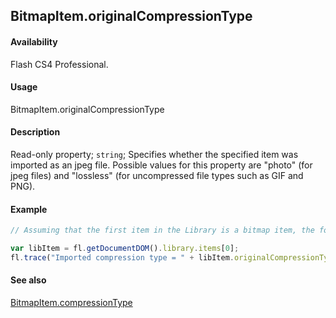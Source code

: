 ## BitmapItem.originalCompressionType

#### Availability

Flash CS4 Professional.

#### Usage

BitmapItem.originalCompressionType

#### Description

Read-only property; `string`; Specifies whether the specified item was imported as an jpeg file. Possible values for this property are "photo" (for jpeg files) and "lossless" (for uncompressed file types such as GIF and PNG).

#### Example

```javascript
// Assuming that the first item in the Library is a bitmap item, the following code displays "photo" if the file was imported into the Library as a jpeg file, or "lossless" if is was not:

var libItem = fl.getDocumentDOM().library.items[0];
fl.trace("Imported compression type = " + libItem.originalCompressionType);
```

#### See also

[BitmapItem.compressionType](../BitmapItem_object/BitmapItem1.md)
